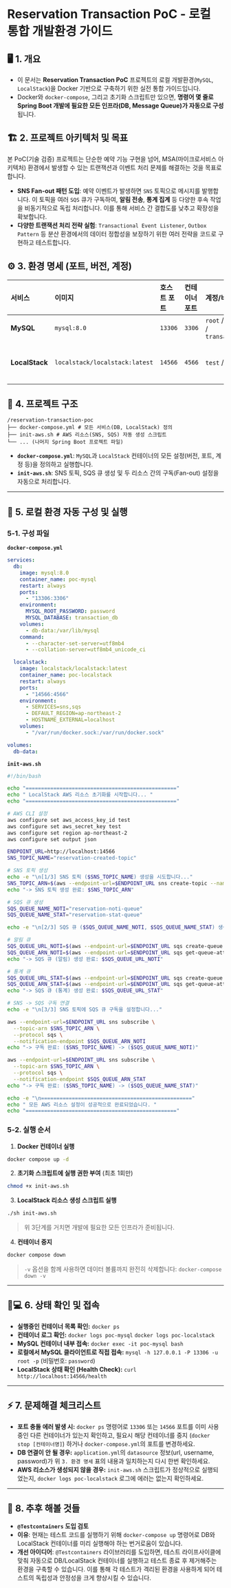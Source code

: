 # Reservation Transaction PoC - 로컬 통합 개발환경 가이드
## 🖥 1. 개요
* 이 문서는 **Reservation Transaction PoC** 프로젝트의 로컬 개발환경(`MySQL`, `LocalStack`)을 Docker 기반으로 구축하기 위한 실전 통합 가이드입니다.
* Docker와 `docker-compose`, 그리고 초기화 스크립트만 있으면, **명령어 몇 줄로 Spring Boot 개발에 필요한 모든 인프라(DB, Message Queue)가 자동으로 구성**됩니다.
## 🏗 2. 프로젝트 아키텍처 및 목표
본 PoC(기술 검증) 프로젝트는 단순한 예약 기능 구현을 넘어, MSA(마이크로서비스 아키텍처) 환경에서 발생할 수 있는 트랜잭션과 이벤트 처리 문제를 해결하는 것을 목표로 합니다.
* **SNS Fan-out 패턴 도입**: 예약 이벤트가 발생하면 `SNS` 토픽으로 메시지를 발행합니다. 이 토픽을 여러 `SQS` 큐가 구독하여, **알림 전송**, **통계 집계** 등 다양한 후속 작업을 비동기적으로 독립 처리합니다. 이를 통해 서비스 간 결합도를 낮추고 확장성을 확보합니다.
* **다양한 트랜잭션 처리 전략 실험**: `Transactional Event Listener`, `Outbox Pattern` 등 분산 환경에서의 데이터 정합성을 보장하기 위한 여러 전략을 코드로 구현하고 테스트합니다.
## ⚙ 3. 환경 명세 (포트, 버전, 계정)
| 서비스 | 이미지 | 호스트 포트 | 컨테이너 포트 | 계정/비번/DB | 비고 |
| :--- | :--- | :--- | :--- | :--- | :--- |
| **MySQL** | `mysql:8.0` | `13306` | `3306` | `root` / `password` / `transaction_db` | `utf8mb4`, KST |
| **LocalStack** | `localstack/localstack:latest`| `14566` | `4566` | `test` / `test` | SNS, SQS 서비스 활성화 |
## 📁 4. 프로젝트 구조
```
/reservation-transaction-poc
├── docker-compose.yml # 모든 서비스(DB, LocalStack) 정의
├── init-aws.sh # AWS 리소스(SNS, SQS) 자동 생성 스크립트
└── ... (나머지 Spring Boot 프로젝트 파일)
```
* **`docker-compose.yml`**: `MySQL`과 `LocalStack` 컨테이너의 모든 설정(버전, 포트, 계정 등)을 정의하고 실행합니다.
* **`init-aws.sh`**: SNS 토픽, SQS 큐 생성 및 두 리소스 간의 구독(Fan-out) 설정을 자동으로 처리합니다.
-----
## 🚀 5. 로컬 환경 자동 구성 및 실행
### 5-1. 구성 파일
**`docker-compose.yml`**
```yaml
services:
  db:
    image: mysql:8.0
    container_name: poc-mysql
    restart: always
    ports:
      - "13306:3306"
    environment:
      MYSQL_ROOT_PASSWORD: password
      MYSQL_DATABASE: transaction_db
    volumes:
      - db-data:/var/lib/mysql
    command:
      - --character-set-server=utf8mb4
      - --collation-server=utf8mb4_unicode_ci

  localstack:
    image: localstack/localstack:latest
    container_name: poc-localstack
    restart: always
    ports:
      - "14566:4566"
    environment:
      - SERVICES=sns,sqs
      - DEFAULT_REGION=ap-northeast-2
      - HOSTNAME_EXTERNAL=localhost
    volumes:
      - "/var/run/docker.sock:/var/run/docker.sock"

volumes:
  db-data:

```
**`init-aws.sh`**
```bash
#!/bin/bash

echo "================================================="
echo " LocalStack AWS 리소스 초기화를 시작합니다... "
echo "================================================="

# AWS CLI 설정
aws configure set aws_access_key_id test
aws configure set aws_secret_key test
aws configure set region ap-northeast-2
aws configure set output json

ENDPOINT_URL=http://localhost:14566
SNS_TOPIC_NAME="reservation-created-topic"

# SNS 토픽 생성
echo -e "\n[1/3] SNS 토픽 ($SNS_TOPIC_NAME) 생성을 시도합니다..."
SNS_TOPIC_ARN=$(aws --endpoint-url=$ENDPOINT_URL sns create-topic --name $SNS_TOPIC_NAME --query 'TopicArn' --output text)
echo "-> SNS 토픽 생성 완료: $SNS_TOPIC_ARN"

# SQS 큐 생성
SQS_QUEUE_NAME_NOTI="reservation-noti-queue"
SQS_QUEUE_NAME_STAT="reservation-stat-queue"

echo -e "\n[2/3] SQS 큐 ($SQS_QUEUE_NAME_NOTI, $SQS_QUEUE_NAME_STAT) 생성을 시도합니다..."

# 알림 큐
SQS_QUEUE_URL_NOTI=$(aws --endpoint-url=$ENDPOINT_URL sqs create-queue --queue-name $SQS_QUEUE_NAME_NOTI --query 'QueueUrl' --output text)
SQS_QUEUE_ARN_NOTI=$(aws --endpoint-url=$ENDPOINT_URL sqs get-queue-attributes --queue-url $SQS_QUEUE_URL_NOTI --attribute-names QueueArn --query 'Attributes.QueueArn' --output text)
echo "-> SQS 큐 (알림) 생성 완료: $SQS_QUEUE_URL_NOTI"

# 통계 큐
SQS_QUEUE_URL_STAT=$(aws --endpoint-url=$ENDPOINT_URL sqs create-queue --queue-name $SQS_QUEUE_NAME_STAT --query 'QueueUrl' --output text)
SQS_QUEUE_ARN_STAT=$(aws --endpoint-url=$ENDPOINT_URL sqs get-queue-attributes --queue-url $SQS_QUEUE_URL_STAT --attribute-names QueueArn --query 'Attributes.QueueArn' --output text)
echo "-> SQS 큐 (통계) 생성 완료: $SQS_QUEUE_URL_STAT"

# SNS -> SQS 구독 연결
echo -e "\n[3/3] SNS 토픽에 SQS 큐 구독을 설정합니다..."

aws --endpoint-url=$ENDPOINT_URL sns subscribe \
  --topic-arn $SNS_TOPIC_ARN \
  --protocol sqs \
  --notification-endpoint $SQS_QUEUE_ARN_NOTI
echo "-> 구독 완료: ($SNS_TOPIC_NAME) -> ($SQS_QUEUE_NAME_NOTI)"

aws --endpoint-url=$ENDPOINT_URL sns subscribe \
  --topic-arn $SNS_TOPIC_ARN \
  --protocol sqs \
  --notification-endpoint $SQS_QUEUE_ARN_STAT
echo "-> 구독 완료: ($SNS_TOPIC_NAME) -> ($SQS_QUEUE_NAME_STAT)"

echo -e "\n================================================="
echo " 모든 AWS 리소스 설정이 성공적으로 완료되었습니다. "
echo "================================================="

```
### 5-2. 실행 순서
1. **Docker 컨테이너 실행**
```sh
docker compose up -d
```
2. **초기화 스크립트에 실행 권한 부여** (최초 1회만)
```sh
chmod +x init-aws.sh
```
3. **LocalStack 리소스 생성 스크립트 실행**
```sh
./sh init-aws.sh
```
> 위 3단계를 거치면 개발에 필요한 모든 인프라가 준비됩니다.
4. **컨테이너 중지**
```sh
docker compose down
```
> `-v` 옵션을 함께 사용하면 데이터 볼륨까지 완전히 삭제합니다: `docker-compose down -v`
-----
## 🧑💻 6. 상태 확인 및 접속
* **실행중인 컨테이너 목록 확인:**
  `docker ps`
* **컨테이너 로그 확인:**
  `docker logs poc-mysql`
  `docker logs poc-localstack`
* **MySQL 컨테이너 내부 접속:**
  `docker exec -it poc-mysql bash`
* **로컬에서 MySQL 클라이언트로 직접 접속:**
  `mysql -h 127.0.0.1 -P 13306 -u root -p` (비밀번호: `password`)
* **LocalStack 상태 확인 (Health Check):**
  `curl http://localhost:14566/health`
-----
## ⚡ 7. 문제해결 체크리스트
* **포트 충돌 에러 발생 시:**
  `docker ps` 명령어로 `13306` 또는 `14566` 포트를 이미 사용중인 다른 컨테이너가 있는지 확인하고, 필요시 해당 컨테이너를 중지 (`docker stop [컨테이너명]`) 하거나 `docker-compose.yml`의 포트를 변경하세요.
* **DB 연결이 안 될 경우:**
  `application.yml`의 `datasource` 정보(url, username, password)가 위 `3. 환경 명세` 표의 내용과 일치하는지 다시 한번 확인하세요.
* **AWS 리소스가 생성되지 않을 경우:**
  `init-aws.sh` 스크립트가 정상적으로 실행되었는지, `docker logs poc-localstack` 로그에 에러는 없는지 확인하세요.
-----
## 🤔 8. 추후 해볼 것들
* **`@Testcontainers` 도입 검토**
* **이유**: 현재는 테스트 코드를 실행하기 위해 `docker-compose up` 명령어로 DB와 LocalStack 컨테이너를 미리 실행해야 하는 번거로움이 있습니다.
* **개선 아이디어**: `@Testcontainers` 라이브러리를 도입하면, 테스트 라이프사이클에 맞춰 자동으로 DB/LocalStack 컨테이너를 실행하고 테스트 종료 후 제거해주는 환경을 구축할 수 있습니다. 이를 통해 각 테스트가 격리된 환경을 사용하게 되어 테스트의 독립성과 안정성을 크게 향상시킬 수 있습니다.